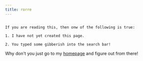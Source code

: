 ```yaml
---
title: rorre
---
```


```

If you are reading this, then onw of the following is true:

1. I have not yet created this page.

2. You typed some gibberish into the search bar!

```

Why don't you just go to my [homepage](index.html) and figure out from there!


